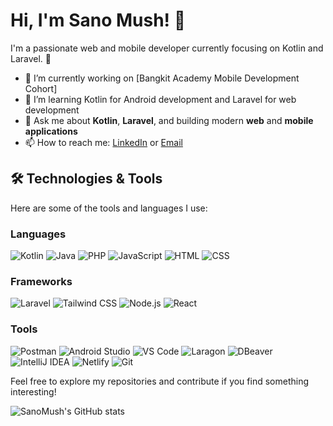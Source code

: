 # Hi, I'm Sano Mush! 👋

I'm a passionate web and mobile developer currently focusing on Kotlin and Laravel. 🚀

- 🔭 I’m currently working on [Bangkit Academy Mobile Development Cohort]
- 🌱 I’m learning Kotlin for Android development and Laravel for web development
- 💬 Ask me about **Kotlin**, **Laravel**, and building modern **web** and **mobile applications**
- 📫 How to reach me: [LinkedIn](https://www.linkedin.com/in/mustofa-husni-sanoval-653869270/) or [Email](mailto:mustofahusni27@gmail.com)

## 🛠 Technologies & Tools
Here are some of the tools and languages I use:

### Languages
![Kotlin](https://img.shields.io/badge/-Kotlin-007ACC?logo=kotlin&logoColor=white&style=for-the-badge)
![Java](https://img.shields.io/badge/-Java-007396?logo=java&logoColor=white&style=for-the-badge)
![PHP](https://img.shields.io/badge/-PHP-777BB4?logo=php&logoColor=white&style=for-the-badge)
![JavaScript](https://img.shields.io/badge/-JavaScript-F7DF1E?logo=javascript&logoColor=black&style=for-the-badge)
![HTML](https://img.shields.io/badge/-HTML5-E34F26?logo=html5&logoColor=white&style=for-the-badge)
![CSS](https://img.shields.io/badge/-CSS3-1572B6?logo=css3&logoColor=white&style=for-the-badge)

### Frameworks
![Laravel](https://img.shields.io/badge/-Laravel-F05032?logo=laravel&logoColor=white&style=for-the-badge)
![Tailwind CSS](https://img.shields.io/badge/-Tailwind%20CSS-06B6D4?logo=tailwind-css&logoColor=white&style=for-the-badge)
![Node.js](https://img.shields.io/badge/-Node.js-339933?logo=node.js&logoColor=white&style=for-the-badge)
![React](https://img.shields.io/badge/-React-61DAFB?logo=react&logoColor=black&style=for-the-badge)

### Tools
![Postman](https://img.shields.io/badge/-Postman-FF6A37?logo=postman&logoColor=white&style=for-the-badge)
![Android Studio](https://img.shields.io/badge/-Android%20Studio-3DDC84?logo=android-studio&logoColor=white&style=for-the-badge)
![VS Code](https://img.shields.io/badge/-VS%20Code-007ACC?logo=visual-studio-code&logoColor=white&style=for-the-badge)
![Laragon](https://img.shields.io/badge/-Laragon-0C78BB?logo=laragon&logoColor=white&style=for-the-badge)
![DBeaver](https://img.shields.io/badge/-DBeaver-374140?logo=dbeaver&logoColor=white&style=for-the-badge)
![IntelliJ IDEA](https://img.shields.io/badge/-IntelliJ%20IDEA-000000?logo=intellij-idea&logoColor=white&style=for-the-badge)
![Netlify](https://img.shields.io/badge/-Netlify-00C7B7?logo=netlify&logoColor=white&style=for-the-badge)
![Git](https://img.shields.io/badge/-Git-F05032?logo=git&logoColor=white&style=for-the-badge)





Feel free to explore my repositories and contribute if you find something interesting!

![SanoMush's GitHub stats](https://github-readme-stats.vercel.app/api?username=SanoMush&show_icons=true&theme=radical)


